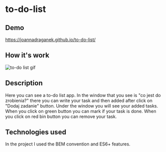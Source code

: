 # to-do-list


## Demo
https://joannadraganek.github.io/to-do-list/

## How it's work

![to-do list gif](https://imgur.com/sEz4nvF.gif)

## Description
Here you can see a to-do list app.
In the window that you see is "co jest do zrobienia?" there you can write your task and then added after click on "Dodaj zadanie" button.
Under the window you will see your added tasks.
When you click on green button you can mark if your task is done.
When you click on red bin button you can remove your task.

## Technologies used
In the project I used the BEM convention and ES6+ features.
